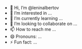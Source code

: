 - 👋 Hi, I’m @leninalbertov
- 👀 I’m interested in ...
- 🌱 I’m currently learning ...
- 💞️ I’m looking to collaborate on ...
- 📫 How to reach me ...
- 😄 Pronouns: ...
- ⚡ Fun fact: ...

<!---
leninalbertov/leninalbertov is a ✨ special ✨ repository because its `README.md` (this file) appears on your GitHub profile.
You can click the Preview link to take a look at your changes.
--->

